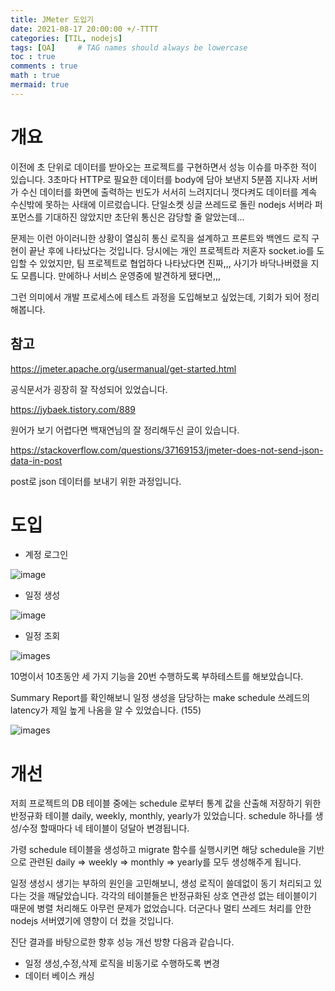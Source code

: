 ```yaml
---
title: JMeter 도입기
date: 2021-08-17 20:00:00 +/-TTTT
categories: [TIL, nodejs]
tags: [QA]     # TAG names should always be lowercase
toc : true
comments : true
math : true
mermaid: true
---
```

# 개요

 이전에 초 단위로 데이터를 받아오는 프로젝트를 구현하면서 성능 이슈를 마주한 적이 있습니다. 3초마다 HTTP로 필요한 데이터를 body에 담아 보낸지 5분쯤 지나자 서버가 수신 데이터를 화면에 출력하는 빈도가 서서히 느려지더니 껏다켜도 데이터를 계속 수신밖에 못하는 사태에 이르렀습니다. 단일소켓 싱글 쓰레드로 돌린 nodejs 서버라 퍼포먼스를 기대하진 않았지만 초단위 통신은 감당할 줄 알았는데...

 문제는 이런 아이러니한 상황이 열심히 통신 로직을 설계하고 프론트와 백엔드 로직 구현이 끝난 후에 나타났다는 것입니다. 당시에는 개인 프로젝트라 저혼자 socket.io를 도입할 수 있었지만, 팀 프로젝트로 협업하다 나타났다면 진짜,,, 사기가 바닥나버렸을 지도 모릅니다. 만에하나 서비스 운영중에 발견하게 됐다면,,,

 그런 의미에서 개발 프로세스에 테스트 과정을 도입해보고 싶었는데, 기회가 되어 정리해봅니다.



## 참고

https://jmeter.apache.org/usermanual/get-started.html

공식문서가 굉장히 잘 작성되어 있었습니다.

https://jybaek.tistory.com/889

원어가 보기 어렵다면 백재연님의 잘 정리해두신 글이 있습니다.

https://stackoverflow.com/questions/37169153/jmeter-does-not-send-json-data-in-post

post로 json 데이터를 보내기 위한 과정입니다.

# 도입

- 계정 로그인

![image](/assets/img/post/2021-08-17-Jmeter%20도입기/1_login.jpg)
- 일정 생성

![image](/assets/img/post/2021-08-17-Jmeter%20도입기/2_make_schedule.jpg)
- 일정 조회

![images](/assets/img/post/2021-08-17-Jmeter%20도입기/3_show_month_schedule.jpg)

10명이서 10초동안 세 가지 기능을 20번 수행하도록 부하테스트를 해보았습니다.



 Summary Report를 확인해보니 일정 생성을 담당하는 make schedule 쓰레드의 latency가 제일 높게 나옴을 알 수 있었습니다. (155)

![images](/assets/img/post/2021-08-17-Jmeter%20도입기/4_summery_report.jpg)



# 개선

 저희 프로젝트의 DB 테이블 중에는 schedule 로부터 통계 값을 산출해 저장하기 위한 반정규화 테이블 daily, weekly, monthly, yearly가 있었습니다. schedule 하나를 생성/수정 할때마다 네 테이블이 덩달아 변경됩니다.

 가령 schedule 테이블을 생성하고 migrate 함수를 실행시키면 해당 schedule을 기반으로 관련된 daily => weekly => monthly => yearly를 모두 생성해주게 됩니다.

일정 생성시 생기는 부하의 원인을 고민해보니, 생성 로직이 쓸데없이 동기 처리되고 있다는 것을 깨달았습니다. 각각의 테이블들은 반정규화된 상호 연관성 없는 테이블이기 때문에 병렬 처리해도 아무런 문제가 없었습니다. 더군다나 멀티 쓰레드 처리를 안한 nodejs 서버였기에 영향이 더 컸을 것입니다.

진단 결과를 바탕으로한 향후 성능 개선 방향 다음과 같습니다.

- 일정 생성,수정,삭제 로직을 비동기로 수행하도록 변경
- 데이터 베이스 캐싱

